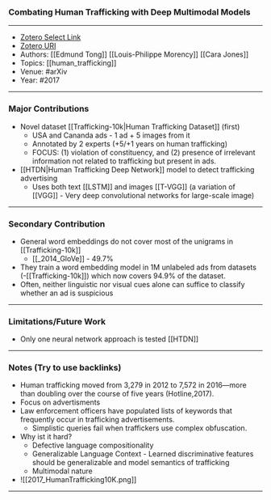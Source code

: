 ### Combating Human Trafficking with Deep Multimodal Models
---
- [Zotero Select Link](zotero://select/groups/2480461/items/GGKCUSUA)
- [Zotero URI](https://www.zotero.org/groups/2480461/items/GGKCUSUA)
- Authors: [[Edmund Tong]] [[Louis-Philippe Morency]] [[Cara Jones]]
- Topics: [[human_trafficking]]
- Venue: #arXiv
- Year: #2017
---
### Major Contributions
- Novel dataset [[Trafficking-10k|Human Trafficking Dataset]] (first)
	- USA and Cananda ads - 1 ad + 5 images from it
	- Annotated by 2 experts (+5/+1 years on human trafficking)
	- FOCUS: (1) violation of constituency, and (2) presence of irrelevant information not related to trafficking but present in ads.
- [[HTDN|Human Trafficking Deep Network]] model to detect trafficking advertising
	- Uses both text [[LSTM]] and images [[T-VGG]] (a variation of [[VGG]] - Very deep convolutional networks for large-scale image)
---
### Secondary Contribution
- General word embeddings do not cover most of the unigrams in [[Trafficking-10k]]
	- [[_2014_GloVe]] - 49.7%
- They train a word embedding model in 1M unlabeled ads from datasets (-[[Trafficking-10k]]) which now covers 94.9% of the dataset. 
- Often, neither linguistic nor visual cues alone can suffice to classify whether an ad is suspicious
---
### Limitations/Future Work
 - Only one neural network approach is tested [[HTDN]]
---
### Notes (Try to use backlinks)
- Human trafficking moved from 3,279 in 2012 to 7,572 in 2016—more than doubling over the course of five years (Hotline,2017).
- Focus on advertisments
- Law enforcement officers have populated lists of keywords that frequently occur in trafficking advertisements. 
	- Simplistic queries fail when traffickers use complex obfuscation.
- Why ist it hard?
	- Defective language compositionality
	- Generalizable Language Context - Learned discriminative features should be generalizable and model semantics of trafficking
	- Multimodal nature
- ![[2017_HumanTrafficking10K.png]]
---
